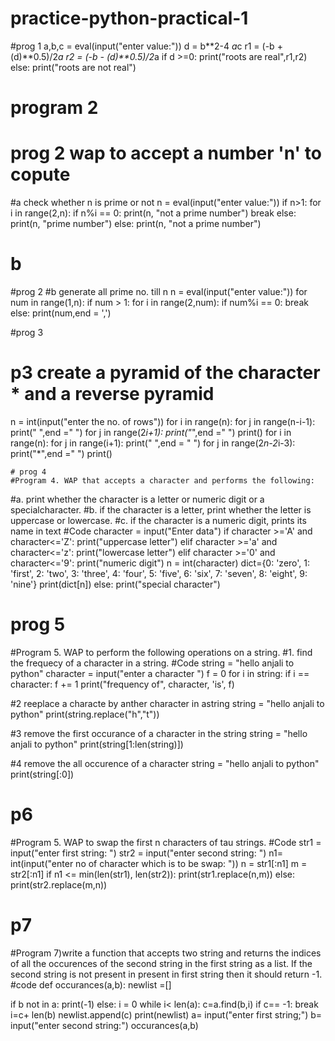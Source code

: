 # practice-python-practical-1
#prog 1
a,b,c = eval(input("enter value:"))
d = b**2-4 *a*c
r1 = (-b + (d)**0.5)/2*a
r2 = (-b - (d)**0.5)/2*a
if d >=0:
    print("roots are real",r1,r2)
else:
    print("roots are not real")

# program 2 
# prog 2 wap to accept a number 'n' to copute
#a check whether n is prime or not
n = eval(input("enter value:"))
if n>1:
   for i in range(2,n):
       if n%i == 0:
          print(n, "not a prime number")
          break
   else:
       print(n, "prime number")
else:
    print(n, "not a prime number")

# b
#prog 2
#b generate all prime no. till n
n = eval(input("enter value:"))
for num in range(1,n):
    if num > 1:
        for i in range(2,num):
            if num%i == 0:
             break
        else:
            print(num,end = ',')

#prog 3
# p3  create a pyramid of the character * and a reverse pyramid
n = int(input("enter the no. of rows"))
for i in range(n):
    for j in range(n-i-1):
        print(" ",end =" ")
    for j in range(2*i+1):
        print("*",end =" ")
    print()
for i in range(n):
    for j in range(i+1):
        print(" ",end = " ")
    for j in range(2*n-2*i-3):
        print("*",end =" ")
    print()

    # prog 4
    #Program 4. WAP that accepts a character and performs the following:
#a. print whether the character is a letter or numeric digit or a specialcharacter.
#b. if the character is a letter, print whether the letter is uppercase or lowercase.
#c. if the character is a numeric digit, prints its name in text #Code
character = input("Enter data")
if character >='A' and character<='Z':
    print("uppercase letter")
elif character >='a' and character<='z':
    print("lowercase letter")
elif character >='0' and character<='9':
    print("numeric digit")
    n = int(character)
    dict={0: 'zero', 1: 'first', 2: 'two', 3: 'three', 4: 'four', 5: 'five', 6: 'six', 7: 'seven', 8: 'eight', 9: 'nine'}
    print(dict[n])
else:
    print("special character")

  # prog 5
  #Program 5. WAP to perform the following operations on a string.
#1. find the frequecy of a character in a string.
#Code
string = "hello anjali to python"
character = input("enter a character ")
f = 0
for i in string:
    if i == character:
        f += 1
print("frequency of", character, 'is', f)



#2 reeplace a characte by anther character in astring
string = "hello anjali to python"
print(string.replace("h","t"))

#3 remove the first occurance of a character in the string
string = "hello anjali to python"
print(string[1:len(string)])

#4 remove the all occurence of a character
string = "hello anjali to python"
print(string[:0])



# p6
#Program 5. WAP to swap the first n characters of tau strings.
#Code
str1 = input("enter first string: ")
str2 = input("enter second string: ")
n1= int(input("enter no of character which is to be swap: "))
n = str1[:n1]
m = str2[:n1]
if n1 <= min(len(str1), len(str2)):
   print(str1.replace(n,m))
else:
    print(str2.replace(m,n))


# p7
#Program 7)write a function that accepts two string and returns the indices of all the occurences of the second string in the first string as a list. If the second string is not present in present in first string then it should return -1.
#code
def occurances(a,b):
 newlist =[]

 if b not in a:
   print(-1)
 else:
  i = 0
  while i< len(a):
   c=a.find(b,i)
   if c== -1:
     break
   i=c+ len(b)
   newlist.append(c)
  print(newlist)
a= input("enter first string;")
b= input("enter second string:")
occurances(a,b)



  
    
